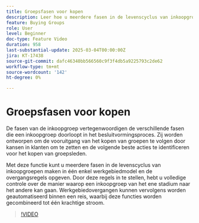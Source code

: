 ```yaml
---
title: Groepsfasen voor kopen
description: Leer hoe u meerdere fasen in de levenscyclus van inkoopgroepen kunt maken binnen één model in een enkel stadium en geef de overgangsregels op, zodat u volledige controle hebt over de manier waarop een inkoopgroep van het ene stadium naar het andere kan gaan.
feature: Buying Groups
role: User
level: Beginner
doc-type: Feature Video
duration: 958
last-substantial-update: 2025-03-04T00:00:00Z
jira: KT-17438
source-git-commit: dafc46340bb566560c9f3f4db5a9225793c2de62
workflow-type: tm+mt
source-wordcount: '142'
ht-degree: 0%

---
```



# Groepsfasen voor kopen

De fasen van de inkoopgroep vertegenwoordigen de verschillende fasen die een inkoopgroep doorloopt in het besluitvormingsproces. Zij worden ontworpen om de vooruitgang van het kopen van groepen te volgen door kansen in klanten om te zetten en de volgende beste acties te identificeren voor het kopen van groepsleden.

Met deze functie kunt u meerdere fasen in de levenscyclus van inkoopgroepen maken in één enkel werkgebiedmodel en de overgangsregels opgeven. Door deze regels in te stellen, hebt u volledige controle over de manier waarop een inkoopgroep van het ene stadium naar het andere kan gaan. Werkgebiedovergangen kunnen vervolgens worden geautomatiseerd binnen een reis, waarbij deze functies worden gecombineerd tot één krachtige stroom.

>[!VIDEO](https://video.tv.adobe.com/v/3448634/?learn=on&enablevpops)
